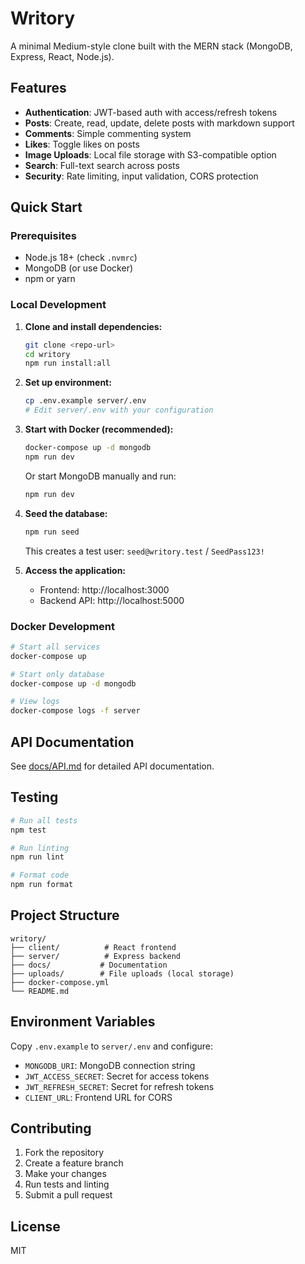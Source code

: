 # Writory

A minimal Medium-style clone built with the MERN stack (MongoDB, Express, React, Node.js).

## Features

- **Authentication**: JWT-based auth with access/refresh tokens
- **Posts**: Create, read, update, delete posts with markdown support
- **Comments**: Simple commenting system
- **Likes**: Toggle likes on posts
- **Image Uploads**: Local file storage with S3-compatible option
- **Search**: Full-text search across posts
- **Security**: Rate limiting, input validation, CORS protection

## Quick Start

### Prerequisites

- Node.js 18+ (check `.nvmrc`)
- MongoDB (or use Docker)
- npm or yarn

### Local Development

1. **Clone and install dependencies:**
   ```bash
   git clone <repo-url>
   cd writory
   npm run install:all
   ```

2. **Set up environment:**
   ```bash
   cp .env.example server/.env
   # Edit server/.env with your configuration
   ```

3. **Start with Docker (recommended):**
   ```bash
   docker-compose up -d mongodb
   npm run dev
   ```

   Or start MongoDB manually and run:
   ```bash
   npm run dev
   ```

4. **Seed the database:**
   ```bash
   npm run seed
   ```

   This creates a test user: `seed@writory.test` / `SeedPass123!`

5. **Access the application:**
   - Frontend: http://localhost:3000
   - Backend API: http://localhost:5000

### Docker Development

```bash
# Start all services
docker-compose up

# Start only database
docker-compose up -d mongodb

# View logs
docker-compose logs -f server
```

## API Documentation

See [docs/API.md](docs/API.md) for detailed API documentation.

## Testing

```bash
# Run all tests
npm test

# Run linting
npm run lint

# Format code
npm run format
```

## Project Structure

```
writory/
├── client/          # React frontend
├── server/          # Express backend
├── docs/           # Documentation
├── uploads/        # File uploads (local storage)
├── docker-compose.yml
└── README.md
```

## Environment Variables

Copy `.env.example` to `server/.env` and configure:

- `MONGODB_URI`: MongoDB connection string
- `JWT_ACCESS_SECRET`: Secret for access tokens
- `JWT_REFRESH_SECRET`: Secret for refresh tokens
- `CLIENT_URL`: Frontend URL for CORS

## Contributing

1. Fork the repository
2. Create a feature branch
3. Make your changes
4. Run tests and linting
5. Submit a pull request

## License

MIT